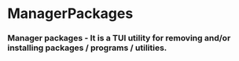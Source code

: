 # ManagerPackages

### Manager packages - It is a TUI utility for removing and/or installing packages / programs / utilities.
